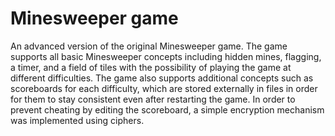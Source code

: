 # Minesweeper game
An advanced version of the original Minesweeper game. The game supports all basic Minesweeper concepts including hidden mines, flagging, a timer, and a field of tiles with the possibility of playing the game at different difficulties. The game also supports additional concepts such as scoreboards for each difficulty, which are stored externally in files in order for them to stay consistent even after restarting the game. In order to prevent cheating by editing the scoreboard, a simple encryption mechanism was implemented using ciphers.
